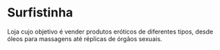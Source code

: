 # Surfistinha
Loja cujo objetivo é vender produtos eróticos de diferentes tipos, desde óleos para massagens até réplicas de órgãos sexuais.

